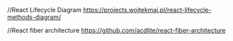 //React Lifecycle Diagram
https://projects.wojtekmaj.pl/react-lifecycle-methods-diagram/

//React fiber architecture
https://github.com/acdlite/react-fiber-architecture
